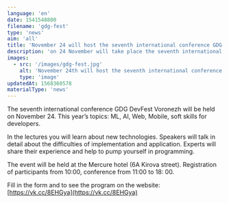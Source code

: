 ```yaml
---
language: 'en'
date: 1541548800
filename: 'gdg-fest'
type: 'news'
aim: 'all'
title: 'November 24 will host the seventh international conference GDG DevFest Voronezh'
description: 'on 24 November will take place the seventh international conference of GDG DevFest Voronezh...'
images:
  - src: '/images/gdg-fest.jpg'
    alt: 'November 24th will host the seventh international conference GDG DevFest Voronezh'
    type: 'image'
updatedAt: 1568360578
materialType: 'news'
---
```

The seventh international conference GDG DevFest Voronezh will be held on November 24. This year’s topics: ML, AI, Web, Mobile, soft skills for developers.

In the lectures you will learn about new technologies. Speakers will talk in detail about the difficulties of implementation and application. Experts will share their experience and help to pump yourself in programming.

The event will be held at the Mercure hotel (6A Kirova street). Registration of participants from 10:00, conference from 11:00 to 18: 00.

Fill in the form and to see the program on the website: [https://vk.cc/8EHGya](https://vk.cc/8EHGya)
